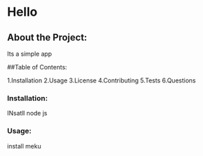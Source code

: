 # Hello

## About the Project: 

Its a simple app

##Table of Contents: 

1.Installation 
2.Usage 
3.License 
4.Contributing 
5.Tests 
6.Questions 

### Installation: 
INsatll node js

### Usage: 
install meku

